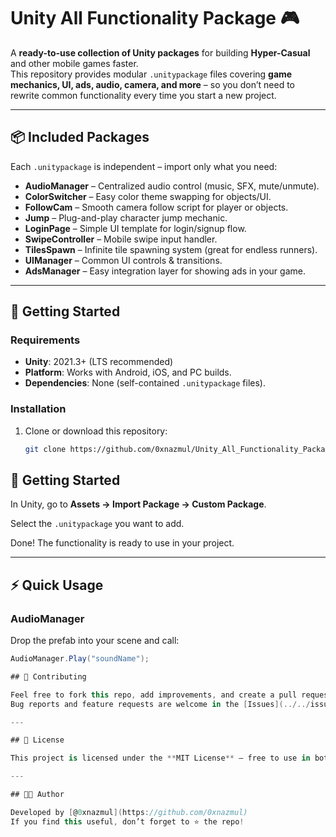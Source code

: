 # Unity All Functionality Package 🎮

A **ready-to-use collection of Unity packages** for building **Hyper-Casual** and other mobile games faster.  
This repository provides modular `.unitypackage` files covering **game mechanics, UI, ads, audio, camera, and more** – so you don’t need to rewrite common functionality every time you start a new project.

---

## 📦 Included Packages

Each `.unitypackage` is independent – import only what you need:

- **AudioManager** – Centralized audio control (music, SFX, mute/unmute).  
- **ColorSwitcher** – Easy color theme swapping for objects/UI.  
- **FollowCam** – Smooth camera follow script for player or objects.  
- **Jump** – Plug-and-play character jump mechanic.  
- **LoginPage** – Simple UI template for login/signup flow.  
- **SwipeController** – Mobile swipe input handler.  
- **TilesSpawn** – Infinite tile spawning system (great for endless runners).  
- **UIManager** – Common UI controls & transitions.  
- **AdsManager** – Easy integration layer for showing ads in your game.  

---

## 🚀 Getting Started

### Requirements
- **Unity**: 2021.3+ (LTS recommended)  
- **Platform**: Works with Android, iOS, and PC builds.  
- **Dependencies**: None (self-contained `.unitypackage` files).  

### Installation
1. Clone or download this repository:  
   ```bash
   git clone https://github.com/0xnazmul/Unity_All_Functionality_Package.git


## 🚀 Getting Started

In Unity, go to **Assets → Import Package → Custom Package**.  

Select the `.unitypackage` you want to add.  

Done! The functionality is ready to use in your project.  

---

## ⚡ Quick Usage

### AudioManager
Drop the prefab into your scene and call:  

```csharp
AudioManager.Play("soundName");

## 🤝 Contributing

Feel free to fork this repo, add improvements, and create a pull request.  
Bug reports and feature requests are welcome in the [Issues](../../issues) section.  

---

## 📜 License

This project is licensed under the **MIT License** – free to use in both personal and commercial projects.  

---

## 👨‍💻 Author

Developed by [@0xnazmul](https://github.com/0xnazmul)  
If you find this useful, don’t forget to ⭐ the repo!
